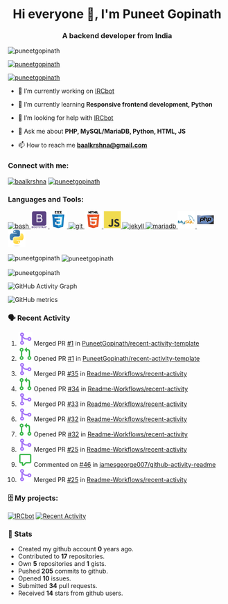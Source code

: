 <h1 align="center">Hi everyone 👋, I'm Puneet Gopinath</h1>
<h3 align="center">A backend developer from India</h3>

<p align="left"> <img src="https://komarev.com/ghpvc/?username=puneetgopinath&label=Profile%20views&color=0e75b6&style=flat" alt="puneetgopinath" /> </p>

<p align="left"> <a href="https://github.com/ryo-ma/github-profile-trophy"><img src="https://github-profile-trophy.vercel.app/?username=puneetgopinath" alt="puneetgopinath" /></a> </p>

<p align="left"> <a href="https://twitter.com/puneetgopinath" target="blank"><img src="https://img.shields.io/twitter/follow/puneetgopinath?logo=twitter&style=for-the-badge" alt="puneetgopinath" /></a> </p>

- 🔭 I’m currently working on [IRCbot](https://github.com/PuneetGopinath/IRCbot)

- 🌱 I’m currently learning **Responsive frontend development, Python**

- 🤝 I’m looking for help with [IRCbot](https://github.com/PuneetGopinath/IRCbot)

- 💬 Ask me about **PHP, MySQL/MariaDB, Python, HTML, JS**

- 📫 How to reach me **baalkrshna@gmail.com**

<h3 align="left">Connect with me:</h3>
<p align="left">
<a href="https://dev.to/baalkrshna" target="blank"><img align="center" src="https://cdn.jsdelivr.net/npm/simple-icons@3.0.1/icons/dev-dot-to.svg" alt="baalkrshna" height="30" width="40" /></a>
<a href="https://twitter.com/puneetgopinath" target="blank"><img align="center" src="https://raw.githubusercontent.com/rahuldkjain/github-profile-readme-generator/master/src/images/icons/Social/twitter.svg" alt="puneetgopinath" height="30" width="40" /></a>
</p>

<h3 align="left">Languages and Tools:</h3>
<p align="left"> <a href="https://www.gnu.org/software/bash/" target="_blank"> <img src="https://www.vectorlogo.zone/logos/gnu_bash/gnu_bash-icon.svg" alt="bash" width="40" height="40"/> </a> <a href="https://getbootstrap.com" target="_blank"> <img src="https://raw.githubusercontent.com/devicons/devicon/master/icons/bootstrap/bootstrap-plain-wordmark.svg" alt="bootstrap" width="40" height="40"/> </a> <a href="https://www.w3schools.com/css/" target="_blank"> <img src="https://raw.githubusercontent.com/devicons/devicon/master/icons/css3/css3-original-wordmark.svg" alt="css3" width="40" height="40"/> </a> <a href="https://git-scm.com/" target="_blank"> <img src="https://www.vectorlogo.zone/logos/git-scm/git-scm-icon.svg" alt="git" width="40" height="40"/> </a> <a href="https://www.w3.org/html/" target="_blank"> <img src="https://raw.githubusercontent.com/devicons/devicon/master/icons/html5/html5-original-wordmark.svg" alt="html5" width="40" height="40"/> </a> <a href="https://developer.mozilla.org/en-US/docs/Web/JavaScript" target="_blank"> <img src="https://raw.githubusercontent.com/devicons/devicon/master/icons/javascript/javascript-original.svg" alt="javascript" width="40" height="40"/> </a> <a href="https://jekyllrb.com/" target="_blank"> <img src="https://www.vectorlogo.zone/logos/jekyllrb/jekyllrb-icon.svg" alt="jekyll" width="40" height="40"/> </a> <a href="https://mariadb.org/" target="_blank"> <img src="https://www.vectorlogo.zone/logos/mariadb/mariadb-icon.svg" alt="mariadb" width="40" height="40"/> </a> <a href="https://www.mysql.com/" target="_blank"> <img src="https://raw.githubusercontent.com/devicons/devicon/master/icons/mysql/mysql-original-wordmark.svg" alt="mysql" width="40" height="40"/> </a> <a href="https://www.php.net" target="_blank"> <img src="https://raw.githubusercontent.com/devicons/devicon/master/icons/php/php-original.svg" alt="php" width="40" height="40"/> </a> <a href="https://www.python.org" target="_blank"> <img src="https://raw.githubusercontent.com/devicons/devicon/master/icons/python/python-original.svg" alt="python" width="40" height="40"/> </a> </p>

<p><img align="left" src="https://github-readme-stats.vercel.app/api/top-langs?username=puneetgopinath&show_icons=true&locale=en&layout=compact&theme=dark" alt="puneetgopinath" /></p>

<p>&nbsp;<img align="center" src="https://github-readme-stats.vercel.app/api?username=puneetgopinath&show_icons=true&locale=en&theme=dark" alt="puneetgopinath" /></p>

<p><img align="center" src="https://github-readme-streak-stats.herokuapp.com/?user=puneetgopinath&theme=dark" alt="puneetgopinath" /></p>

![GitHub Activity Graph](https://activity-graph.herokuapp.com/graph?username=PuneetGopinath)

![GitHub metrics](https://metrics.lecoq.io/PuneetGopinath)

<!--### 🗄 My projects:

<!--GITHUB_REPOS:{"rows": 1, "raw": false}-->

<!--### 🗣 Recent Activity

<!--GITHUB_ACTIVITY:{"rows": 5, "raw": false}-->

### 🗣 Recent Activity

<!--START_SECTION:activity-->
1. ![prMerged] Merged PR [#1](https://github.com/PuneetGopinath/recent-activity-template/pull/1) in [PuneetGopinath/recent-activity-template](https://github.com/PuneetGopinath/recent-activity-template)
2. ![prOpened] Opened PR [#1](https://github.com/PuneetGopinath/recent-activity-template/pull/1) in [PuneetGopinath/recent-activity-template](https://github.com/PuneetGopinath/recent-activity-template)
3. ![prMerged] Merged PR [#35](https://github.com/Readme-Workflows/recent-activity/pull/35) in [Readme-Workflows/recent-activity](https://github.com/Readme-Workflows/recent-activity)
4. ![prOpened] Opened PR [#34](https://github.com/Readme-Workflows/recent-activity/pull/34) in [Readme-Workflows/recent-activity](https://github.com/Readme-Workflows/recent-activity)
5. ![prMerged] Merged PR [#33](https://github.com/Readme-Workflows/recent-activity/pull/33) in [Readme-Workflows/recent-activity](https://github.com/Readme-Workflows/recent-activity)
6. ![prMerged] Merged PR [#32](https://github.com/Readme-Workflows/recent-activity/pull/32) in [Readme-Workflows/recent-activity](https://github.com/Readme-Workflows/recent-activity)
7. ![prOpened] Opened PR [#32](https://github.com/Readme-Workflows/recent-activity/pull/32) in [Readme-Workflows/recent-activity](https://github.com/Readme-Workflows/recent-activity)
8. ![prMerged] Merged PR [#25](https://github.com/Readme-Workflows/recent-activity/pull/25) in [Readme-Workflows/recent-activity](https://github.com/Readme-Workflows/recent-activity)
9. ![comment] Commented on [#46](https://github.com/jamesgeorge007/github-activity-readme/issues/46) in [jamesgeorge007/github-activity-readme](https://github.com/jamesgeorge007/github-activity-readme)
10. ![prMerged] Merged PR [#25](https://github.com/Readme-Workflows/recent-activity/pull/25) in [Readme-Workflows/recent-activity](https://github.com/Readme-Workflows/recent-activity)
<!--END_SECTION:activity-->

### 🗄 My projects:

[![IRCbot](https://github-readme-stats.vercel.app/api/pin/?username=PuneetGopinath&repo=IRCbot)](https://github.com/PuneetGopinath/IRCbot)
[![Recent Activity](https://github-readme-stats.vercel.app/api/pin/?username=Readme-Workflows&repo=recent-activity)](https://github.com/Readme-Workflows/recent-activity)

### 🚀 Stats

- Created my github account **0** years ago.
- Contributed to **17** repositories.
- Own **5** repositories and **1** gists.
- Pushed **205** commits to github.
- Opened **10** issues.
- Submitted **34** pull requests.
- Received **14** stars from github users.

[issueopened]: https://github.com/PuneetGopinath/PuneetGopinath/raw/main/images/IssueOpened.svg
[issueclosed]: https://github.com/PuneetGopinath/PuneetGopinath/raw/main/images/IssueClosed.svg
[propened]: https://github.com/PuneetGopinath/PuneetGopinath/raw/main/images/PullRequestOpened.svg
[prclosed]: https://github.com/PuneetGopinath/PuneetGopinath/raw/main/images/PullRequestClosed.svg
[prmerged]: https://github.com/PuneetGopinath/PuneetGopinath/raw/main/images/PullRequestMerged.svg
[comment]: https://github.com/PuneetGopinath/PuneetGopinath/raw/main/images/Comment.svg

<!--
**PuneetGopinath/PuneetGopinath** is a ✨ _special_ ✨ repository because its `README.md` (this file) appears on your GitHub profile.

Here are some ideas to get you started:

- 🔭 I’m currently working on ...
- 🌱 I’m currently learning ...
- 👯 I’m looking to collaborate on ...
- 🤔 I’m looking for help with ...
- 💬 Ask me about ...
- 📫 How to reach me: ...
- 😄 Pronouns: ...
- ⚡ Fun fact: ...
-->

